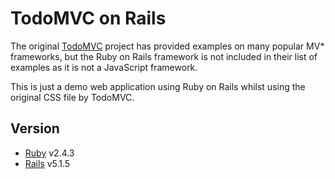# TodoMVC on Rails

The original [TodoMVC](https://github.com/tastejs/todomvc) project has provided examples on many popular MV* frameworks, but the Ruby on Rails framework is not included in their list of examples as it is not a JavaScript framework. 

This is just a demo web application using Ruby on Rails whilst using the original CSS file by TodoMVC.

## Version

* [Ruby](https://github.com/ruby/ruby) v2.4.3
* [Rails](https://github.com/rails/rails) v5.1.5